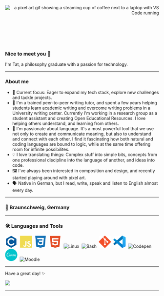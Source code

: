 <div align="right" height="150px" width="20%"><img src="https://github.com/tats-faire/tats-faire/assets/118774224/6d3f95f0-2e51-44d1-b765-cf8c6580039c" height="150px" align="right" alt="a pixel art gif showing a steaming cup of coffee next to a laptop with VS Code running" title="café by Tat"/></div>

### Nice to meet you 👋
I'm Tat, a philosophy graduate with a passion for technology. 
***
### About me
- 🚀 Current focus: Eager to expand my tech stack, explore new challenges and tackle projects.
- 💬 I'm a trained peer-to-peer writing tutor, and spent a few years helping students learn academic writing and overcome writing problems in a University writing center. Currently I'm working in a research group as a student assistant and creating Open Educational Resources. I love helping others understand, and learning from others.
- 💫 I'm passionate about language. It's a most powerful tool that we use not only to create and communicate meaning, but also to understand and connect with each other. I find it fascinating how both natural and coding languages are bound to logic, while at the same time offering room for infinite possibilites.
- 💡 I love translating things: Complex stuff into simple bits, concepts from one professional discipline into the language of another, and ideas into code.
- 🖼️ I've always been interested in composition and design, and recently started playing around with pixel art.
- 🗣️ Native in German, but I read, write, speak and listen to English almost every day.

***
### 📍 Braunschweig, Germany
***
### 🛠️ Languages and Tools
<div>
  <img src="https://github.com/devicons/devicon/blob/master/icons/c/c-plain.svg" title="C" alt="C" width="40" height="40"/>&nbsp;
  <img src="https://github.com/devicons/devicon/blob/master/icons/javascript/javascript-plain.svg" title="JavaScript" alt="JavaScript" width="40" height="40"/>&nbsp;
  <img src="https://github.com/devicons/devicon/blob/master/icons/css3/css3-plain.svg" title="CSS 3" alt="CSS 3" width="40" height="40"/>&nbsp;
  <img src="https://github.com/devicons/devicon/blob/master/icons/html5/html5-plain.svg" title="HTML 5" alt="HTML 5" width="40" height="40"/>&nbsp;
  <img src="https://devicon-website.vercel.app/api/linux/original.svg" title="Linux" alt="Linux" width="40" height="40"/>&nbsp;
  <img src="https://devicon-website.vercel.app/api/bash/plain.svg?color=%23828282" title="Bash" alt="Bash" width="40" height="40"/>&nbsp;
  <img src="https://github.com/devicons/devicon/blob/master/icons/git/git-plain.svg" title="Git" alt="Git" width="40" height="40"/>&nbsp;
  <img src="https://github.com/devicons/devicon/blob/master/icons/vscode/vscode-original.svg" title="VS Code" alt="VS Code" width="40" height="40"/>&nbsp;
  <img src="https://devicon-website.vercel.app/api/codepen/plain.svg?color=%23828282" title="Codepen" alt="Codepen" width="40" height="40"/>&nbsp;
  <img src="https://github.com/devicons/devicon/blob/master/icons/canva/canva-original.svg" title="Canva" alt="Canva" width="40" height="40"/>&nbsp;
  <img src="https://devicon-website.vercel.app/api/moodle/original.svg" title="Moodle" alt="Moodle" width="40" height="40"></img>&nbsp;
</div>

***
Have a great day! ✨

![](https://komarev.com/ghpvc/?username=your-github-username&color=1A744A&style=flat-square)
***



